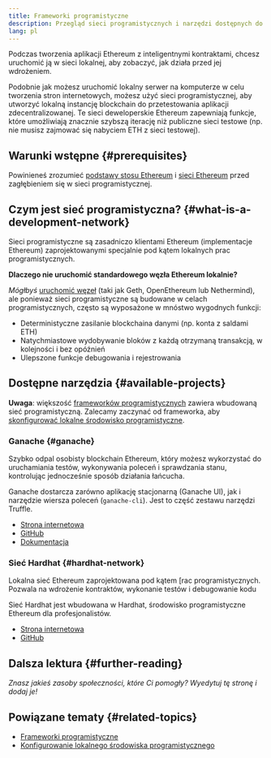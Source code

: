 ```yaml
---
title: Frameworki programistyczne
description: Przegląd sieci programistycznych i narzędzi dostępnych do tworzenia aplikacji Ethereum.
lang: pl
---
```


Podczas tworzenia aplikacji Ethereum z inteligentnymi kontraktami, chcesz uruchomić ją w sieci lokalnej, aby zobaczyć, jak działa przed jej wdrożeniem.

Podobnie jak możesz uruchomić lokalny serwer na komputerze w celu tworzenia stron internetowych, możesz użyć sieci programistycznej, aby utworzyć lokalną instancję blockchain do przetestowania aplikacji zdecentralizowanej. Te sieci deweloperskie Ethereum zapewniają funkcje, które umożliwiają znacznie szybszą iterację niż publiczne sieci testowe (np. nie musisz zajmować się nabyciem ETH z sieci testowej).

## Warunki wstępne {#prerequisites}

Powinieneś zrozumieć [podstawy stosu Ethereum](/developers/docs/ethereum-stack/) i [sieci Ethereum](/developers/docs/networks/) przed zagłębieniem się w sieci programistycznej.

## Czym jest sieć programistyczna? {#what-is-a-development-network}

Sieci programistyczne są zasadniczo klientami Ethereum (implementacje Ethereum) zaprojektowanymi specjalnie pod kątem lokalnych prac programistycznych.

**Dlaczego nie uruchomić standardowego węzła Ethereum lokalnie?**

_Mógłbyś_ [uruchomić węzeł](/developers/docs/nodes-and-clients/#running-your-own-node) (taki jak Geth, OpenEthereum lub Nethermind), ale ponieważ sieci programistyczne są budowane w celach programistycznych, często są wyposażone w mnóstwo wygodnych funkcji:

- Deterministyczne zasilanie blockchaina danymi (np. konta z saldami ETH)
- Natychmiastowe wydobywanie bloków z każdą otrzymaną transakcją, w kolejności i bez opóźnień
- Ulepszone funkcje debugowania i rejestrowania

## Dostępne narzędzia {#available-projects}

**Uwaga**: większość [frameworków programistycznych](/developers/docs/frameworks/) zawiera wbudowaną sieć programistyczną. Zalecamy zaczynać od frameworka, aby [skonfigurować lokalne środowisko programistyczne](/developers/local-environment/).

### Ganache {#ganache}

Szybko odpal osobisty blockchain Ethereum, który możesz wykorzystać do uruchamiania testów, wykonywania poleceń i sprawdzania stanu, kontrolując jednocześnie sposób działania łańcucha.

Ganache dostarcza zarówno aplikację stacjonarną (Ganache UI), jak i narzędzie wiersza poleceń (`ganache-cli`). Jest to część zestawu narzędzi Truffle.

- [Strona internetowa](https://www.trufflesuite.com/ganache)
- [GitHub](https://github.com/trufflesuite/ganache)
- [Dokumentacja](https://www.trufflesuite.com/docs/ganache/overview)

### Sieć Hardhat {#hardhat-network}

Lokalna sieć Ethereum zaprojektowana pod kątem [rac programistycznych. Pozwala na wdrożenie kontraktów, wykonanie testów i debugowanie kodu

Sieć Hardhat jest wbudowana w Hardhat, środowisko programistyczne Ethereum dla profesjonalistów.

- [Strona internetowa](https://hardhat.org/)
- [GitHub](https://github.com/nomiclabs/hardhat)

## Dalsza lektura {#further-reading}

_Znasz jakieś zasoby społeczności, które Ci pomogły? Wyedytuj tę stronę i dodaj je!_

## Powiązane tematy {#related-topics}

- [Frameworki programistyczne](/developers/docs/frameworks/)
- [Konfigurowanie lokalnego środowiska programistycznego](/developers/local-environment/)
